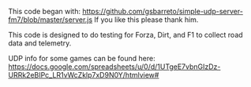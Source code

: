 This code began with: https://github.com/gsbarreto/simple-udp-server-fm7/blob/master/server.js
If you like this please thank him. 

This code is designed to do testing for Forza, Dirt, and F1 to collect road data and telemetry.

UDP info for some games can be found here: https://docs.google.com/spreadsheets/u/0/d/1UTgeE7vbnGIzDz-URRk2eBIPc_LR1vWcZklp7xD9N0Y/htmlview#
